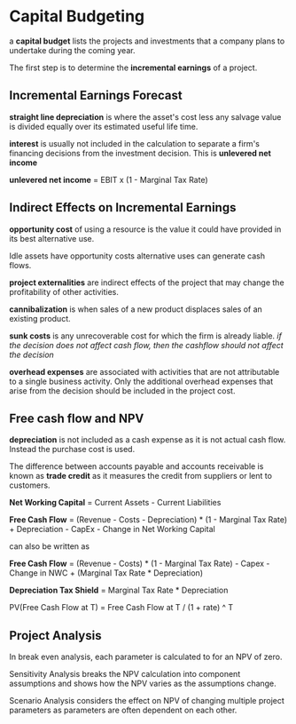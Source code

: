 # Capital Budgeting

a **capital budget** lists the projects and investments that a company plans to undertake during the coming year.

The first step is to determine the **incremental earnings** of a project.

## Incremental Earnings Forecast

**straight line depreciation** is where the asset's cost less any salvage value is divided equally over its estimated useful life time.

**interest** is usually not included in the calculation to separate a firm's financing decisions from the investment decision. This is **unlevered net income**

**unlevered net income** = EBIT x (1 - Marginal Tax Rate)

## Indirect Effects on Incremental Earnings

**opportunity cost** of using a resource is the value it could have provided in its best alternative use.

Idle assets have opportunity costs alternative uses can generate cash flows.

**project externalities** are indirect effects of the project that may change the profitability of other activities.

**cannibalization** is when sales of a new product displaces sales of an existing product.

**sunk costs** is any unrecoverable cost for which the firm is already liable. _if the decision does not affect cash flow, then the cashflow should not affect the decision_

**overhead expenses** are associated with activities that are not attributable to a single business activity. Only the additional overhead expenses that arise from the decision should be included in the project cost.

## Free cash flow and NPV

**depreciation** is not included as a cash expense as it is not actual cash flow. Instead the purchase cost is used.

The difference between accounts payable and accounts receivable is known as **trade credit** as it measures the credit from suppliers or lent to customers.

**Net Working Capital** = Current Assets - Current Liabilities

**Free Cash Flow** = (Revenue - Costs - Depreciation) \* (1 - Marginal Tax Rate) + Depreciation - CapEx - Change in Net Working Capital

can also be written as

**Free Cash Flow** = (Revenue - Costs) \* (1 - Marginal Tax Rate) - Capex - Change in NWC + (Marginal Tax Rate \* Depreciation)

**Depreciation Tax Shield** = Marginal Tax Rate \* Depreciation

PV(Free Cash Flow at T) = Free Cash Flow at T / (1 + rate) ^ T

## Project Analysis

In break even analysis, each parameter is calculated to for an NPV of zero.

Sensitivity Analysis breaks the NPV calculation into component assumptions and shows how the NPV varies as the assumptions change.

Scenario Analysis considers the effect on NPV of changing multiple project parameters as parameters are often dependent on each other.
